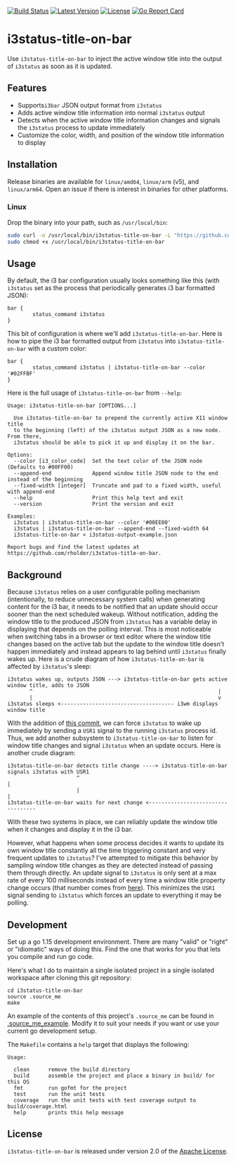 [![Build Status](https://travis-ci.org/rholder/i3status-title-on-bar.svg?branch=master)](https://travis-ci.org/rholder/i3status-title-on-bar)
[![Latest Version](https://img.shields.io/github/v/release/rholder/i3status-title-on-bar?color=bright-green&sort=semver)](https://github.com/rholder/i3status-title-on-bar/releases/latest)
[![License](https://img.shields.io/badge/license-apache%202.0-brightgreen.svg)](https://github.com/rholder/i3status-title-on-bar/blob/master/LICENSE)
[![Go Report Card](https://goreportcard.com/badge/github.com/rholder/i3status-title-on-bar)](https://goreportcard.com/report/github.com/rholder/i3status-title-on-bar)
# i3status-title-on-bar

Use `i3status-title-on-bar` to inject the active window title into the output of `i3status` as soon as it is updated. 

## Features
* Supports`i3bar` JSON output format from `i3status`
* Adds active window title information into normal `i3status` output
* Detects when the active window title information changes and signals the `i3status` process to update immediately
* Customize the color, width, and position of the window title information to display

## Installation
Release binaries are available for `linux/amd64`, `linux/arm` (v5), and `linux/arm64`. Open an issue if there is interest in binaries for other platforms.

### Linux
Drop the binary into your path, such as `/usr/local/bin`:
```bash
sudo curl -o /usr/local/bin/i3status-title-on-bar -L "https://github.com/rholder/i3status-title-on-bar/releases/latest/download/i3status-title-on-bar-linux_amd64" && \
sudo chmod +x /usr/local/bin/i3status-title-on-bar
```

## Usage
By default, the i3 bar configuration usually looks something like this (with `i3status` set as the process that periodically generates i3 bar formatted JSON):
```
bar {
        status_command i3status
}
```

This bit of configuration is where we'll add `i3status-title-on-bar`. Here is how to pipe the i3 bar formatted output from `i3status` into `i3status-title-on-bar` with a custom color:
```
bar {
        status_command i3status | i3status-title-on-bar --color '#02FFBF'
}
```

Here is the full usage of `i3status-title-on-bar` from `--help`:
```
Usage: i3status-title-on-bar [OPTIONS...]

  Use i3status-title-on-bar to prepend the currently active X11 window title
  to the beginning (left) of the i3status output JSON as a new node. From there,
  i3status should be able to pick it up and display it on the bar.

Options:
  --color [i3_color_code]  Set the text color of the JSON node (Defaults to #00FF00)
  --append-end             Append window title JSON node to the end instead of the beginning
  --fixed-width [integer]  Truncate and pad to a fixed width, useful with append-end
  --help                   Print this help text and exit
  --version                Print the version and exit

Examples:
  i3status | i3status-title-on-bar --color '#00EE00'
  i3status | i3status-title-on-bar --append-end --fixed-width 64
  i3status-title-on-bar < i3status-output-example.json

Report bugs and find the latest updates at https://github.com/rholder/i3status-title-on-bar.
```

## Background
Because `i3status` relies on a user configurable polling mechanism (intentionally, to reduce unnecessary system calls) when generating content for the i3 bar, it needs to be notified that an update should occur sooner than the next scheduled wakeup. Without notification, adding the window title to the produced JSON from `i3status` has a variable delay in displaying that depends on the polling interval. This is most noticeable when switching tabs in a browser or text editor where the window title changes based on the active tab but the update to the window title doesn't happen immediately and instead appears to lag behind until `i3status` finally wakes up. Here is a crude diagram of how `i3status-title-on-bar` is affected by `i3status`'s sleep:
```
i3status wakes up, outputs JSON ---> i3status-title-on-bar gets active window title, adds to JSON
       ^                                                           |
       |                                                           v
i3status sleeps <------------------------------------ i3wm displays window title
```

With the addition of [this commit](https://github.com/i3/i3status/commit/0a608d4af67fe59390f2e8931f61b664f48660db), we can force `i3status` to wake up immediately by sending a `USR1` signal to the running `i3status` process id. Thus, we add another subsystem to `i3status-title-on-bar` to listen for window title changes and signal `i3status` when an update occurs. Here is another crude diagram:
```
i3status-title-on-bar detects title change ----> i3status-title-on-bar signals i3status with USR1
                      ^                                                        |
                      |                                                        |
i3status-title-on-bar waits for next change <----------------------------------
```

With these two systems in place, we can reliably update the window title when it changes and display it in the i3 bar.

However, what happens when some process decides it wants to update its own window title constantly all the time triggering constant and very frequent updates to `i3status`? I've attempted to mitigate this behavior by sampling window title changes as they are detected instead of passing them through directly. An update signal to `i3status` is only sent at a max rate of every 100 milliseconds instead of every time a window title property change occurs (that number comes from [here](https://www.nngroup.com/articles/response-times-3-important-limits/)). This minimizes the `USR1` signal sending to `i3status` which forces an update to everything it may be polling.

## Development
Set up a go 1.15 development environment. There are many "valid" or "right" or "idiomatic" ways of doing this. Find the one that works for you that lets you compile and run go code.

Here's what I do to maintain a single isolated project in a single isolated workspace after cloning this git repository:
```
cd i3status-title-on-bar
source .source_me
make
```
An example of the contents of this project's `.source_me` can be found in [.source_me_example](https://github.com/rholder/i3status-title-on-bar/blob/master/.source_me_example). Modify it to suit your needs if you want or use your current go development setup.

The `Makefile` contains a `help` target that displays the following:
```
Usage:

  clean      remove the build directory
  build      assemble the project and place a binary in build/ for this OS
  fmt        run gofmt for the project
  test       run the unit tests
  coverage   run the unit tests with test coverage output to build/coverage.html
  help       prints this help message
```

## License
`i3status-title-on-bar` is released under version 2.0 of the [Apache License](http://www.apache.org/licenses/LICENSE-2.0).
